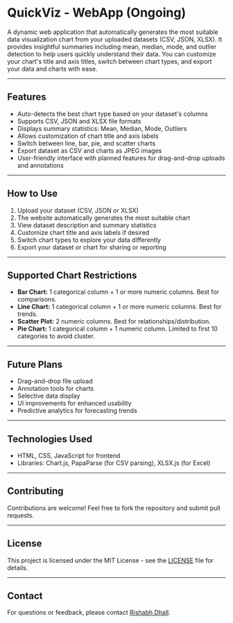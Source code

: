 # QuickViz - WebApp (Ongoing)

A dynamic web application that automatically generates the most suitable data visualization chart from your uploaded datasets (CSV, JSON, XLSX). It provides insightful summaries including mean, median, mode, and outlier detection to help users quickly understand their data. You can customize your chart's title and axis titles, switch between chart types, and export your data and charts with ease.

---

## Features

- Auto-detects the best chart type based on your dataset's columns
- Supports CSV, JSON and XLSX file formats
- Displays summary statistics: Mean, Median, Mode, Outliers
- Allows customization of chart title and axis labels
- Switch between line, bar, pie, and scatter charts
- Export dataset as CSV and charts as JPEG images
- User-friendly interface with planned features for drag-and-drop uploads and annotations

---

## How to Use

1. Upload your dataset (CSV, JSON or XLSX)
2. The website automatically generates the most suitable chart
3. View dataset description and summary statistics
4. Customize chart title and axis labels if desired
5. Switch chart types to explore your data differently
6. Export your dataset or chart for sharing or reporting

---

## Supported Chart Restrictions

- **Bar Chart:** 1 categorical column + 1 or more numeric columns. Best for comparisons.
- **Line Chart:** 1 categorical column + 1 or more numeric columns. Best for trends.
- **Scatter Plot:** 2 numeric columns. Best for relationships/distribution.
- **Pie Chart:** 1 categorical column + 1 numeric column. Limited to first 10 categories to avoid cluster.

---

## Future Plans

- Drag-and-drop file upload
- Annotation tools for charts
- Selective data display
- UI improvements for enhanced usability
- Predictive analytics for forecasting trends

---

## Technologies Used

- HTML, CSS, JavaScript for frontend
- Libraries: Chart.js, PapaParse (for CSV parsing), XLSX.js (for Excel)

---

## Contributing

Contributions are welcome! Feel free to fork the repository and submit pull requests.

---

## License

This project is licensed under the MIT License - see the [LICENSE](LICENSE) file for details.

---

## Contact

For questions or feedback, please contact [Rishabh Dhall](mailto:rishabhdhall02@gmail.com).

